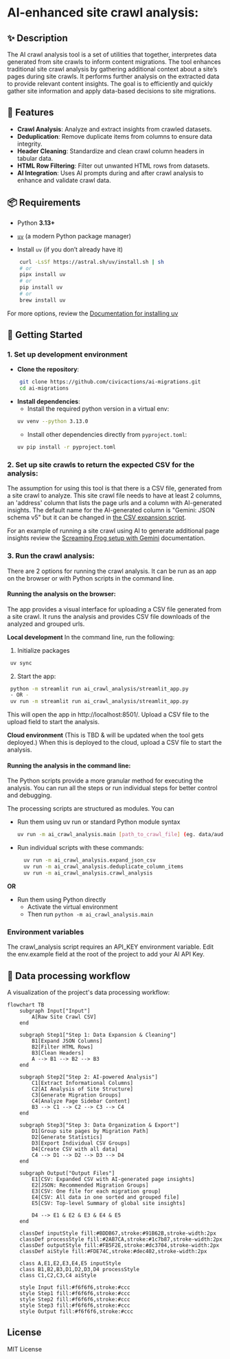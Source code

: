 # AI-enhanced site crawl analysis:

## ✨ Description
The AI crawl analysis tool is a set of utilities that together, interpretes data generated from site crawls to inform content migrations. The tool enhances traditional site crawl analysis by gathering additional context about a site’s pages during site crawls. It performs further analysis on the extracted data to provide relevant content insights. The goal is to efficiently and quickly gather site information and apply data-based decisions to site migrations.

## 🚀 Features
- **Crawl Analysis**: Analyze and extract insights from crawled datasets.
- **Deduplication**: Remove duplicate items from columns to ensure data integrity.
- **Header Cleaning**: Standardize and clean crawl column headers in tabular data.
- **HTML Row Filtering**: Filter out unwanted HTML rows from datasets.
- **AI Integration**: Uses AI prompts during and after crawl analysis to enhance and validate crawl data.

## 📦 Requirements

- Python **3.13+**
- [`uv`](https://docs.astral.sh/uv/) (a modern Python package manager)

- Install `uv` (if you don’t already have it)
``` bash
    curl -LsSf https://astral.sh/uv/install.sh | sh
    # or
    pipx install uv
    # or
    pip install uv
    # or
    brew install uv
```

For more options, review the [Documentation for installing uv](https://docs.astral.sh/uv/getting-started/installation/)


## 🔧 Getting Started
### 1. Set up development environment
- **Clone the repository**:
```bash
    git clone https://github.com/civicactions/ai-migrations.git
    cd ai-migrations
```

- **Install dependencies**:
   - Install the required python version in a virtual env:
   ```bash
   uv venv --python 3.13.0
   ```
   - Install other dependencies directly from `pyproject.toml`:
   ```bash
   uv pip install -r pyproject.toml
   ```

### 2. Set up site crawls to return the expected CSV for the analysis:
The assumption for using this tool is that there is a CSV file, generated from a site crawl to analyze. This site crawl file needs to have at least 2 columns, an 'address' column that lists the page urls and a column with AI-generated insights. The default name for the AI-generated column is "Gemini: JSON schema v5" but it can be changed in [the CSV expansion script](ai_crawl_analysis/expand_json_csv.py).

For an example of running a site crawl using AI to generate additional page insights review the [Screaming Frog setup with Gemini](docs/screaming-frog-ai-setup.md) documentation.

### 3. Run the crawl analysis:
There are 2 options for running the crawl analysis. It can be run as an app on the browser or with Python scripts in the command line.

#### Running the analysis on the browser:
The app provides a visual interface for uploading a CSV file generated from a site crawl. It runs the analysis and provides CSV file downloads of the analyzed and grouped urls.

**Local development**
In the command line, run the following:
1. Initialize packages
  ```bash
   uv sync
  ```
2. Start the app:
  ```bash
   python -m streamlit run ai_crawl_analysis/streamlit_app.py
   - OR -
   uv run -m streamlit run ai_crawl_analysis/streamlit_app.py
   ```
This will open the app in http://localhost:8501/.
Upload a CSV file to the upload field to start the analysis.

**Cloud environment**
(This is TBD & will be updated when the tool gets deployed.)
When this is deployed to the cloud, upload a CSV file to start the analysis.


#### Running the analysis in the command line:
The Python scripts provide a more granular method for executing the analysis. You can run all the steps or run individual steps for better control and debugging.

The processing scripts are structured as modules. You can
- Run them using uv run or standard Python module syntax
   ```bash
   uv run -m ai_crawl_analysis.main [path_to_crawl_file] (eg. data/audit-inputs/sample-seed-fund.csv)
   ```
- Run individual scripts with these commands:
   ```bash
     uv run -m ai_crawl_analysis.expand_json_csv
     uv run -m ai_crawl_analysis.deduplicate_column_items
     uv run -m ai_crawl_analysis.crawl_analysis
  ```
**OR**

- Run them using Python directly
  - Activate the virtual environment
  - Then run `python -m ai_crawl_analysis.main`


### Environment variables
The crawl_analysis script requires an API_KEY environment variable. Edit the env.example field at the root of the project to add your AI API Key.


## 🔄 Data processing workflow

A visualization of the project's data processing workflow:


```mermaid
flowchart TB
    subgraph Input["Input"]
        A[Raw Site Crawl CSV]
    end

    subgraph Step1["Step 1: Data Expansion & Cleaning"]
        B1[Expand JSON Columns]
        B2[Filter HTML Rows]
        B3[Clean Headers]
        A --> B1 --> B2 --> B3
    end

    subgraph Step2["Step 2: AI-powered Analysis"]
        C1[Extract Informational Columns]
        C2[AI Analysis of Site Structure]
        C3[Generate Migration Groups]
        C4[Analyze Page Sidebar Content]
        B3 --> C1 --> C2 --> C3 --> C4
    end

    subgraph Step3["Step 3: Data Organization & Export"]
        D1[Group site pages by Migration Path]
        D2[Generate Statistics]
        D3[Export Individual CSV Groups]
        D4[Create CSV with all data]
        C4 --> D1 --> D2 --> D3 --> D4
    end

    subgraph Output["Output Files"]
        E1[CSV: Expanded CSV with AI-generated page insights]
        E2[JSON: Recommended Migration Groups]
        E3[CSV: One file for each migration group]
        E4[CSV: All data in one sorted and grouped file]
        E5[CSV: Top-level Summary of global site insights]

        D4 --> E1 & E2 & E3 & E4 & E5
    end

    classDef inputStyle fill:#BDDB67,stroke:#91B62B,stroke-width:2px
    classDef processStyle fill:#2AB7CA,stroke:#1c7b87,stroke-width:2px
    classDef outputStyle fill:#FB5F2E,stroke:#dc3704,stroke-width:2px
    classDef aiStyle fill:#FDE74C,stroke:#dec402,stroke-width:2px

    class A,E1,E2,E3,E4,E5 inputStyle
    class B1,B2,B3,D1,D2,D3,D4 processStyle
    class C1,C2,C3,C4 aiStyle

    style Input fill:#f6f6f6,stroke:#ccc
    style Step1 fill:#f6f6f6,stroke:#ccc
    style Step2 fill:#f6f6f6,stroke:#ccc
    style Step3 fill:#f6f6f6,stroke:#ccc
    style Output fill:#f6f6f6,stroke:#ccc
```

## License

MIT License
